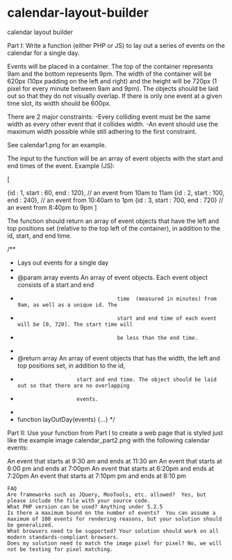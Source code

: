 calendar-layout-builder
=======================

calendar layout builder

Part I: Write a function (either PHP or JS) to lay out a series of events on the calendar for a single day.

Events will be placed in a container. The top of the container represents 9am and the bottom represents 9pm. The width of the container will be 620px (10px padding on the left and right) and the height will be 720px (1 pixel for every minute between 9am and 9pm). The objects should be laid out so that they do not visually overlap. If there is only one event at a given time slot, its width should be 600px.

There are 2 major constraints: 
-Every colliding event must be the same width as every other event that it collides width. 
-An event should use the maximum width possible while still adhering to the first constraint.

See calendar1.png for an example.

The input to the function will be an array of event objects with the start and end times of the event. Example (JS):

[

 {id : 1, start : 60, end : 120},  // an event from 10am to 11am
  {id : 2, start : 100, end : 240}, // an event from 10:40am to 1pm
   {id : 3, start : 700, end : 720} // an event from 8:40pm to 9pm 
   ]

   The function should return an array of event objects that have the left and top positions set (relative to the top left of the container), in addition to the id, start, and end time.



   /**
   * Lays out events for a single  day
   *
   * @param array  events   An array of event objects. Each event object consists of a start and end
   *                                     time  (measured in minutes) from 9am, as well as a unique id. The
   *                                     start and end time of each event will be [0, 720]. The start time will 
   *                                     be less than the end time.
   *
   * @return array  An array of event objects that has the width, the left and top positions set, in addition to the id,
   *                        start and end time. The object should be laid out so that there are no overlapping
   *                        events.
   *
   * function layOutDay(events) {...}
   */ 

   Part II: Use your function from Part I to create a web page that is styled just like the example image calendar_part2.png with the following calendar events:

   An event that starts at 9:30 am and ends at 11:30 am
   An event that starts at 6:00 pm and ends at 7:00pm
   An event that starts at 6:20pm and ends at 7:20pm
   An event that starts at 7:10pm pm and ends at 8:10 pm


    FAQ
	Are frameworks such as JQuery, MooTools, etc. allowed?  Yes, but please include the file with your source code.
	What PHP version can be used? Anything under 5.2.5
	Is there a maximum bound on the number of events?  You can assume a maximum of 100 events for rendering reasons, but your solution should be generalized.
	What browsers need to be supported? Your solution should work on all modern standards-compliant browsers.
	Does my solution need to match the image pixel for pixel? No, we will not be testing for pixel matching.

